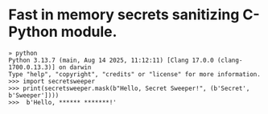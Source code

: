 # Fast in memory secrets sanitizing C-Python module.

```shell 
» python          
Python 3.13.7 (main, Aug 14 2025, 11:12:11) [Clang 17.0.0 (clang-1700.0.13.3)] on darwin
Type "help", "copyright", "credits" or "license" for more information.
>>> import secretsweeper
>>> print(secretsweeper.mask(b"Hello, Secret Sweeper!", (b'Secret', b'Sweeper'])))
>>>  b'Hello, ****** *******!' 
```
